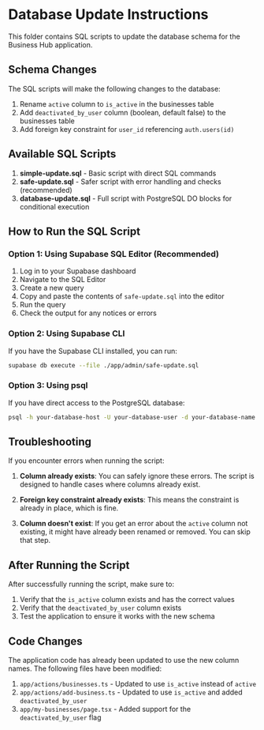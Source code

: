 # Database Update Instructions

This folder contains SQL scripts to update the database schema for the Business Hub application.

## Schema Changes

The SQL scripts will make the following changes to the database:

1. Rename `active` column to `is_active` in the businesses table
2. Add `deactivated_by_user` column (boolean, default false) to the businesses table
3. Add foreign key constraint for `user_id` referencing `auth.users(id)`

## Available SQL Scripts

1. **simple-update.sql** - Basic script with direct SQL commands
2. **safe-update.sql** - Safer script with error handling and checks (recommended)
3. **database-update.sql** - Full script with PostgreSQL DO blocks for conditional execution

## How to Run the SQL Script

### Option 1: Using Supabase SQL Editor (Recommended)

1. Log in to your Supabase dashboard
2. Navigate to the SQL Editor
3. Create a new query
4. Copy and paste the contents of `safe-update.sql` into the editor
5. Run the query
6. Check the output for any notices or errors

### Option 2: Using Supabase CLI

If you have the Supabase CLI installed, you can run:

```bash
supabase db execute --file ./app/admin/safe-update.sql
```

### Option 3: Using psql

If you have direct access to the PostgreSQL database:

```bash
psql -h your-database-host -U your-database-user -d your-database-name -f ./app/admin/safe-update.sql
```

## Troubleshooting

If you encounter errors when running the script:

1. **Column already exists**: You can safely ignore these errors. The script is designed to handle cases where columns already exist.

2. **Foreign key constraint already exists**: This means the constraint is already in place, which is fine.

3. **Column doesn't exist**: If you get an error about the `active` column not existing, it might have already been renamed or removed. You can skip that step.

## After Running the Script

After successfully running the script, make sure to:

1. Verify that the `is_active` column exists and has the correct values
2. Verify that the `deactivated_by_user` column exists
3. Test the application to ensure it works with the new schema

## Code Changes

The application code has already been updated to use the new column names. The following files have been modified:

1. `app/actions/businesses.ts` - Updated to use `is_active` instead of `active`
2. `app/actions/add-business.ts` - Updated to use `is_active` and added `deactivated_by_user`
3. `app/my-businesses/page.tsx` - Added support for the `deactivated_by_user` flag 